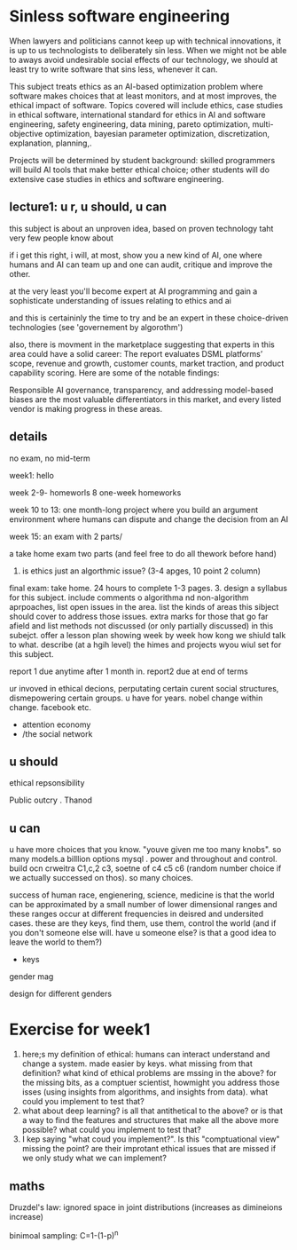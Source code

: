 
#  Sinless software engineering

When lawyers and politicians cannot keep up with technical innovations, it is up to us technologists to deliberately sin less.  When  we might not be able to aways avoid undesirable  social effects of our technology, we should at least try to write software that sins less, whenever it can. 

 This subject treats ethics as an AI-based optimization problem where software makes  choices that at least monitors, and at most improves, the ethical impact of software. Topics covered will include ethics, case studies in ethical software, international standard for ethics in AI and software engineering, safety engineering, data mining, pareto optimization, multi-objective optimization,   bayesian parameter optimization, discretization, explanation, planning,. 

Projects will be determined by student background: skilled programmers will build AI tools that make better ethical choice; other students will do extensive case studies in ethics and software engineering. 

## lecture1: u r, u should, u can

this subject is about an unproven idea, based on
proven technology taht very few people know about

if i get this right, i will, at most, show you a new kind
of AI, one where humans and AI can team up and one
can audit, critique and improve the other.

at the very least you'll become expert at AI programming
and gain a sophisticate understanding of issues relating to
ethics and ai

and this is certaininly the  time to try and be an expert in these choice-driven technologies (see 'governement by algorothm')

also, there is movment in the marketplace suggesting that experts in this  area could have a solid career:
The report evaluates DSML platforms’ scope, revenue and growth,
customer counts, market traction, and product capability scoring.
Here are some of the notable findings:

Responsible AI governance, transparency, and addressing model-based
biases are the most valuable differentiators in this market, and
every listed vendor is making progress in these areas.


## details
no exam, no mid-term

week1: hello

week  2-9- homeworls
8 one-week homeworks

week 10 to  13:
one month-long project where you build an argument environment
where humans can dispute and change the decision from an AI

week 15: an exam with 2 parts/

a take home exam two parts (and feel free to do all thework before hand)
1. is ethics just an algorthmic issue?  (3-4 apges, 10 point 2 column)

final exam: take home. 24 hours to  complete
1-3 pages.
3. design a syllabus for this subject.  include comments o algorithma nd non-algorithm aprpoaches, list open issues
in the area. list the kinds of areas this sibject should cover to address those issues. extra marks for those that
go far afield and list methods not discussed (or only partially discussed) in this subejct. offer a lesson  plan 
showing week by week how kong we shiuld talk to what. describe (at a hgih level) the himes and projects wyou wiul set for this
subject.

report 1 due anytime after 1 month in. report2 due at end of
terms

ur invoved in ethical decions,  perputating certain curent  social structures, dismepowering certain groups. u have for years. nobel change within change. facebook etc.

- attention economy
- /the social network

## u should

ethical repsonsibility

Public outcry . Thanod

## u can

u have more choices that you know. "youve given me too many knobs".  so many models.a billlion options mysql . power and throughout and control.  build ocn crweitra C1,c,2 c3, soetne of c4 c5 c6 (random number choice if we actually successed on thos). so many choices.

success of human race, engienering, science, medicine is that the world can be approximated by a small number of lower dimensional ranges and these ranges occur at different frequencies in deisred and undersited cases. these are they keys, find them, use them, control the world (and if you don't someone else will. have u someone else? is that a good idea to leave the world to them?)

- keys

gender mag

design for different genders


# Exercise for week1

1. here;s my definition of ethical: humans can interact understand and change a system. made easier by keys. what missing from that definition? what kind of ethical problems are mssing in the above? for the missing bits, as a comptuer scientist, howmight you address those isses (using insights from algorithms, and insights from data). what could you implement to test that?
2. what about deep learning? is all that antithetical to the above? or is that a way to find the features and structures that make all the above more possible? what could you implement to test that?
3. I kep saying "what coud you implement?". Is this "comptuational view" missing the point? are their improtant ethical issues that are missed if we only study what we can implement?

## maths

Druzdel's law: ignored space in joint distributions (increases as dimineions increase)

binimoal sampling: C=1-(1-p)<sup>n</sup>


